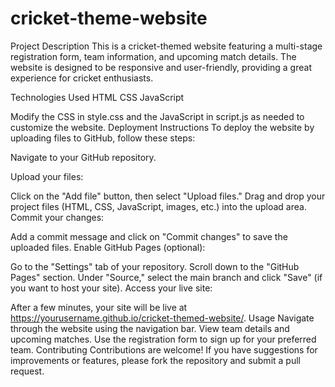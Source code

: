 # cricket-theme-website
Project Description This is a cricket-themed website featuring a multi-stage registration form, team information, and upcoming match details. The website is designed to be responsive and user-friendly, providing a great experience for cricket enthusiasts.

Technologies Used HTML CSS JavaScript

Modify the CSS in style.css and the JavaScript in script.js as needed to customize the website. Deployment Instructions To deploy the website by uploading files to GitHub, follow these steps:

Navigate to your GitHub repository.

Upload your files:

Click on the "Add file" button, then select "Upload files." Drag and drop your project files (HTML, CSS, JavaScript, images, etc.) into the upload area. Commit your changes:

Add a commit message and click on "Commit changes" to save the uploaded files. Enable GitHub Pages (optional):

Go to the "Settings" tab of your repository. Scroll down to the "GitHub Pages" section. Under "Source," select the main branch and click "Save" (if you want to host your site). Access your live site:

After a few minutes, your site will be live at https://yourusername.github.io/cricket-themed-website/. Usage Navigate through the website using the navigation bar. View team details and upcoming matches. Use the registration form to sign up for your preferred team. Contributing Contributions are welcome! If you have suggestions for improvements or features, please fork the repository and submit a pull request.
